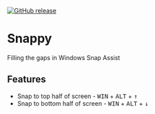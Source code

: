 [![GitHub release](https://img.shields.io/github/release/xapphire13/snappy.svg)](https://github.com/Xapphire13/Snappy/releases/latest)

# Snappy
Filling the gaps in Windows Snap Assist

## Features
* Snap to top half of screen - <kbd>WIN</kbd> + <kbd>ALT</kbd> + <kbd>&uarr;</kbd>
* Snap to bottom half of screen - <kbd>WIN</kbd> + <kbd>ALT</kbd> + <kbd>&darr;</kbd>
